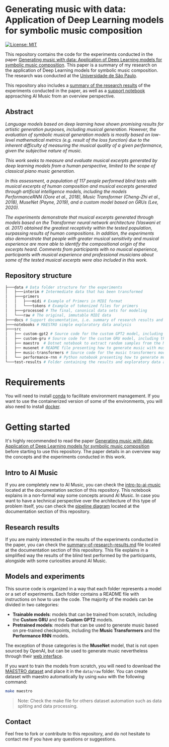 # Generating music with data: Application of Deep Learning models for symbolic music composition 

[![License: MIT](https://img.shields.io/badge/License-MIT-yellow.svg)](https://opensource.org/licenses/MIT)

This repository contains the code for the experiments conducted in the paper [Generating music with data: Application of Deep Learning models for symbolic music composition](https://www.mdpi.com/2076-3417/13/7/4543). This paper is a summary of my research on the application of Deep Learning models for symbolic music composition. The research was conducted at the [Universidade de São Paulo](https://www5.usp.br/). 

This repository also includes a [summary of the research results](docs/summary-results/summary-of-research-results.md) of the experiments conducted in the paper, as well as a [support notebook](docs/intro-to-AI-music/intro-to-ai-music.ipynb) approaching AI Music from an overview perspective.


## Abstract

_Language models based on deep learning have shown promising results for artistic generation purposes, including musical generation. However, the evaluation of symbolic musical generation models is mostly based on low-level mathematical metrics (e.g. result of the loss function) due to the inherent difficulty of measuring the musical quality of a given performance, given the subjective nature of music._

_This work seeks to measure and evaluate musical excerpts generated by deep learning models from a human perspective, limited to the scope of classical piano music generation._

_In this assessment, a population of 117 people performed blind tests with musical excerpts of human composition and musical excerpts generated through artificial intelligence models, including the models PerformanceRNN (Oore et al., 2018), Music Transformer (Cheng-Zhi et al., 2018), MuseNet (Payne, 2019), and a custom model based on GRUs (Lee, 2020)._

_The experiments demonstrate that musical excerpts generated through models based on the Transformer neural network architecture (Vaswani et al. 2017) obtained the greatest receptivity within the tested population, surpassing results of human compositions. In addition, the experiments also demonstrate that people with greater musical sensitivity and musical experience are more able to identify the compositional origin of the excerpts heard.
Comments from participants with no musical experience, participants with musical experience and professional musicians about some of the tested musical excerpts were also included in this work._


## Repository structure

```bash
├───data # Data folder structure for the experiments
│   ├───interim # Intermediate data that has been transformed
│   ├───primers 
│   │   ├───midi # Example of Primers in MIDI format
│   │   └───tokens # Example of tokenized files for primers
│   ├───processed # The final, canonical data sets for modeling
│   └───raw # The original, immutable MIDI data 
├───docs # Support documentation, i.e. summary of research results and intro to AI Music resources
├───notebooks # MAESTRO simple exploratory data analysis
├───src
│   ├── custom-gpt2 # Source code for the custom GPT2 model, including the whole pipeline
│   ├── custom-gru # Source code for the custom GRU model, including the whole pipeline
│   ├── maestro  # Dotnet notebook to extract random samples from the MAESTRO dataset
│   ├── musenet # README file presenting how to generate music with musenet 
│   ├── music-transformers # Source code for the music transformers model 
│   └── performance-rnn # Python notebook presenting how to generate music with performance-rnn
└───test-results # Folder containing the results and exploratory data analysis of the blind test performed in the research
```


# Requirements
You will need to install [conda](https://docs.conda.io/en/latest/) to facilitate environment management. If you want to use the containerized version of some of the environments, you will also need to install [docker](https://www.docker.com/).


# Getting started

It's highly recommended to read the paper [Generating music with data: Application of Deep Learning models for symbolic music composition](docs/Generating%20music%20with%20data%20-%20Pedro%20Ferreira.pdf) before starting to use this repository. 
The paper details in an overview way the concepts and the experiments conducted in this work.


## Intro to AI Music

If you are completely new to AI Music, you can check the [intro-to-ai-music](docs/intro-to-AI-music/README.md) located at the documentation section of this repository. This notebook explains in a non-formal way some concepts around AI Music.
In case you want to have a technical perspective over the architecture of this type of problem itself, you can check the [pipeline diagram](docs/pipeline-diagram/README.md) located at the documentation section of this repository.


## Research results

If you are mainly interested in the results of the experiments conducted in the paper, you can check the [summary-of-research-results.md](docs/summary-results/summary-of-research-results.md) file located at the documentation section of this repository. This file explains in a simplified way the results of the blind test performed by the participants, alongside with some curiosities around AI Music.


## Models and experiments

This source code is organized in a way that each folder represents a model or a set of experiments. Each folder contains a README file with instructions on how to use the code. The majority of the models can be divided in two categories:
- **Trainable models**: models that can be trained from scratch, including the **Custom GRU** and the **Custom GPT2** models.
- **Pretrained models**: models that can be used to generate music based on pre-trained checkpoints, including the **Music Transformers** and the **Performance RNN** models.

The exception of those categories is the **MuseNet** model, that is not open sourced by OpenAI, but can be used to generate music nevertheless through their [web interface](https://openai.com/blog/musenet/).


If you want to train the models from scratch, you will need to download the [MAESTRO dataset](https://magenta.tensorflow.org/datasets/maestro) and place it in the `data/raw` folder. You can create dataset with maestro automatically by using `make` with the following command:

```bash
make maestro
```

> Note: Check the make file for others dataset automation such as data spliting and data processing.

## Contact

Feel free to fork or contribute to this repository, and do not hesitate to contact me if you have any questions or suggestions.